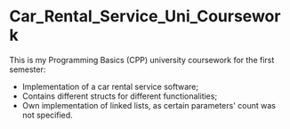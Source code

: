 # Car_Rental_Service_Uni_Coursework

This is my Programming Basics (CPP) university coursework for the first semester:
- Implementation of a car rental service software;
- Contains different structs for different functionalities;
- Own implementation of linked lists, as certain parameters' count was not specified.
